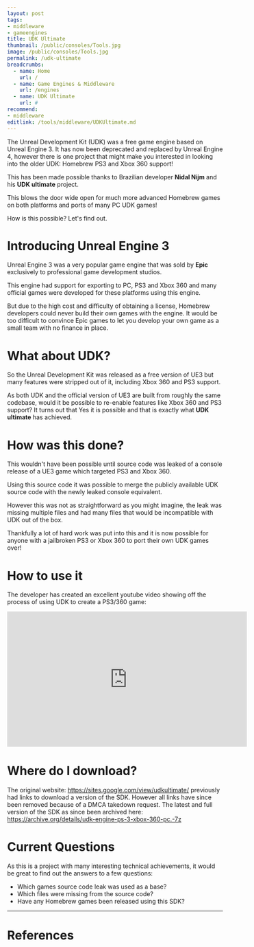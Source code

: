 ```yaml
---
layout: post
tags: 
- middleware
- gameengines
title: UDK Ultimate
thumbnail: /public/consoles/Tools.jpg
image: /public/consoles/Tools.jpg
permalink: /udk-ultimate
breadcrumbs:
  - name: Home
    url: /
  - name: Game Engines & Middleware
    url: /engines
  - name: UDK Ultimate
    url: #
recommend:
- middleware
editlink: /tools/middleware/UDKUltimate.md
---
```


The Unreal Development Kit (UDK) was a free game engine based on Unreal Engine 3. It has now been deprecated and replaced by Unreal Engine 4, however there is one project that might make you interested in looking into the older UDK: Homebrew PS3 and Xbox 360 support!

This has been made possible thanks to Brazilian developer **Nidal Nijm** and his **UDK ultimate** project.

This blows the door wide open for much more advanced Homebrew games on both platforms and ports of many PC UDK games!

How is this possible? Let's find out.

# Introducing Unreal Engine 3
Unreal Engine 3 was a very popular game engine that was sold by **Epic** exclusively to professional game development studios.

This engine had support for exporting to PC, PS3 and Xbox 360 and many official games were developed for these platforms using this engine.

But due to the high cost and difficulty of obtaining a license, Homebrew developers could never build their own games with the engine. It would be too difficult to convince Epic games to let you develop your own game as a small team with no finance in place.

# What about UDK?
So the Unreal Development Kit was released as a free version of UE3 but many features were stripped out of it, including Xbox 360 and PS3 support.

As both UDK and the official version of UE3 are built from roughly the same codebase, would it be possible to re-enable features like Xbox 360 and PS3 support? It turns out that Yes it is possible and that is exactly what **UDK ultimate** has achieved.

# How was this done?
This wouldn't have been possible until source code was leaked of a console release of a UE3 game which targeted PS3 and Xbox 360.

Using this source code it was possible to merge the publicly available UDK source code with the newly leaked console equivalent.

However this was not as straightforward as you might imagine, the leak was missing multiple files and had many files that would be incompatible with UDK out of the box.

Thankfully a lot of hard work was put into this and it is now possible for anyone with a jailbroken PS3 or Xbox 360 to port their own UDK games over!

# How to use it
The developer has created an excellent youtube video showing off the process of using UDK to create a PS3/360 game:

<iframe width="560" height="315" src="https://www.youtube.com/embed/cxrRTvvbQjg" title="YouTube video player" frameborder="0" allow="accelerometer; autoplay; clipboard-write; encrypted-media; gyroscope; picture-in-picture" allowfullscreen></iframe>

# Where do I download?
The original website: https://sites.google.com/view/udkultimate/ previously had links to download a version of the SDK. However all links have since been removed because of a DMCA takedown request.
The latest and full version of the SDK as since been archived here: https://archive.org/details/udk-engine-ps-3-xbox-360-pc.-7z

# Current Questions
As this is a project with many interesting technical achievements, it would be great to find out the answers to a few questions:
* Which games source code leak was used as a base? 
* Which files were missing from the source code?
* Have any Homebrew games been released using this SDK?

---
# References
[^1]: [UDK Ultimate Engine for PS3 and Xbox360 | ASSEMbler - Home of the obscure](https://assemblergames.com/threads/udk-ultimate-engine-for-ps3-and-xbox360.65800/)
[^2]: https://sites.google.com/view/udkultimate/

